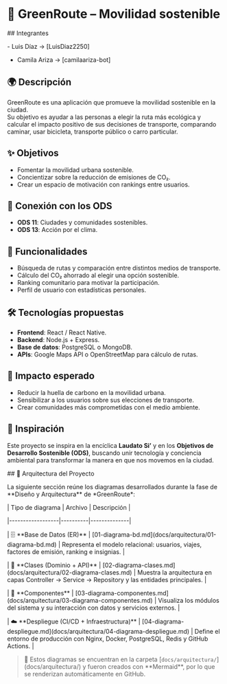 # 🚴 GreenRoute – Movilidad sostenible

\## Integrantes



\- Luis Díaz → \[LuisDiaz2250]
- Camila Ariza → \[camilaariza-bot]



## 🌍 Descripción

GreenRoute es una aplicación que promueve la movilidad sostenible en la ciudad.  
Su objetivo es ayudar a las personas a elegir la ruta más ecológica y calcular el impacto positivo de sus decisiones de transporte, comparando caminar, usar bicicleta, transporte público o carro particular.

## ✨ Objetivos

* Fomentar la movilidad urbana sostenible.
* Concientizar sobre la reducción de emisiones de CO₂.
* Crear un espacio de motivación con rankings entre usuarios.



## 🎯 Conexión con los ODS

* **ODS 11**: Ciudades y comunidades sostenibles.
* **ODS 13**: Acción por el clima.

## 🚀 Funcionalidades

* Búsqueda de rutas y comparación entre distintos medios de transporte.
* Cálculo del CO₂ ahorrado al elegir una opción sostenible.
* Ranking comunitario para motivar la participación.
* Perfil de usuario con estadísticas personales.

## 🛠️ Tecnologías propuestas

* **Frontend**: React / React Native.
* **Backend**: Node.js + Express.
* **Base de datos**: PostgreSQL o MongoDB.
* **APIs**: Google Maps API o OpenStreetMap para cálculo de rutas.

## 🌱 Impacto esperado

* Reducir la huella de carbono en la movilidad urbana.
* Sensibilizar a los usuarios sobre sus elecciones de transporte.
* Crear comunidades más comprometidas con el medio ambiente.

## 📖 Inspiración

Este proyecto se inspira en la encíclica **Laudato Si’** y en los **Objetivos de Desarrollo Sostenible (ODS)**, buscando unir tecnología y conciencia ambiental para transformar la manera en que nos movemos en la ciudad.



\## 🧭 Arquitectura del Proyecto



La siguiente sección reúne los diagramas desarrollados durante la fase de \*\*Diseño y Arquitectura\*\* de \*GreenRoute\*:



| Tipo de diagrama | Archivo | Descripción |

|------------------|----------|--------------|

| 🗄️ \*\*Base de Datos (ER)\*\* | \[01-diagrama-bd.md](docs/arquitectura/01-diagrama-bd.md) | Representa el modelo relacional: usuarios, viajes, factores de emisión, ranking e insignias. |

| 🧱 \*\*Clases (Dominio + API)\*\* | \[02-diagrama-clases.md](docs/arquitectura/02-diagrama-clases.md) | Muestra la arquitectura en capas Controller → Service → Repository y las entidades principales. |

| 🧩 \*\*Componentes\*\* | \[03-diagrama-componentes.md](docs/arquitectura/03-diagrama-componentes.md) | Visualiza los módulos del sistema y su interacción con datos y servicios externos. |

| ☁️ \*\*Despliegue (CI/CD + Infraestructura)\*\* | \[04-diagrama-despliegue.md](docs/arquitectura/04-diagrama-despliegue.md) | Define el entorno de producción con Nginx, Docker, PostgreSQL, Redis y GitHub Actions. |



> 📌 Estos diagramas se encuentran en la carpeta \[`docs/arquitectura/`](docs/arquitectura/) y fueron creados con \*\*Mermaid\*\*, por lo que se renderizan automáticamente en GitHub.


